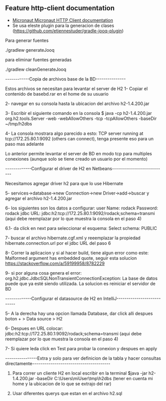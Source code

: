 ## Feature http-client documentation

- [Micronaut Micronaut HTTP Client documentation](https://docs.micronaut.io/latest/guide/index.html#httpClient)
- Se usa eleste plugin para la generacion de clases (https://github.com/etiennestuder/gradle-jooq-plugin)

Para generar fuentes

./gradlew generateJooq

para eliminar fuentes generadas

./gradlew cleanGenerateJooq

------------Copia de archivos base de la BD---------------

Estos archivos se necesitan para levantar el server de H2
1- Copiar el contenido de basebd.rar en el home de su usuario

2- navegar en su consola hasta la ubicacion del archivo h2-1.4.200.jar

3- Escribir el siguiente comando en la consola 
$ java -cp h2-1.4.200.jar org.h2.tools.Server -web -webAllowOthers -tcp -tcpAllowOthers -baseDir ~/tmp/h2dbs

4- La consola mostrara algo parecido a esto: TCP server running at tcp://172.25.80.1:9092 (others can connect), tenga presente eso para un paso mas adelante

Lo anterior permite levantar el server de BD en modo tcp para multiples conexiones (aunque solo se tiene creado un usuario por el momento)

-------------Configurar el driver de H2 en Netbeans---------------------------

Necesitamos agregar driver h2 para que lo use Hibernate

5- services->database->new Connection->new Driver->add->buscar y agregar el archivo h2-1.4.200.jar

6- los siguientes son los datos a configurar:
user Name: rodack
Password: rodack
jdbc URL: jdbc:h2:tcp://172.25.80.1:9092/rodack;schema=transmi (aqui debe reemplazar por lo que muestra la consola en el paso 4)

6.1- da click en next para seleccionar el esquema:
Select schema: PUBLIC

7- buscar el archivo hibernate.cgf.xml y reeemplazar la propiedad hibernate.connection.url por el jdbc URL del paso 6

8- Correr la aplicacion y si al hacer build, tiene algun error como este: Malformed argument has embedded quote, seguir esta solucion
https://stackoverflow.com/a/59199958/8782229 

9- si por alguna cosa genera el error: org.h2.jdbc.JdbcSQLNonTransientConnectionException: La base de datos puede que ya esté siendo utilizada.
 La solucion es reiniciar el servidor de BD
 
 -------------Configurar el datasource de H2 en IntelliJ---------------------------
 
 5- A la derecha hay una opcion llamada Database, dar click alli
    despues boton + >  Data source > H2
 
 6- Despues en URL colocar:
    jdbc:h2:tcp://172.25.80.1:9092/rodack;schema=transmi (aqui debe reemplazar por lo que muestra la consola en el paso 4)
 
 7- Si quiere leda click en Test para probar la conexion y despues en apply    
     
----------------Extra y solo para ver definicion de la tabla y hacer consultas directamente---------------------------------------

1. Para correr un cliente H2 en local escribir en la terminal
$java -jar h2-1.4.200.jar -baseDir C:\Users\miUser\tmp\h2dbs (tener en cuenta mi home y la ubicacion de lo que se extrajo del rar)

2. Usar diferentes querys que estan en el archivo h2.sql
